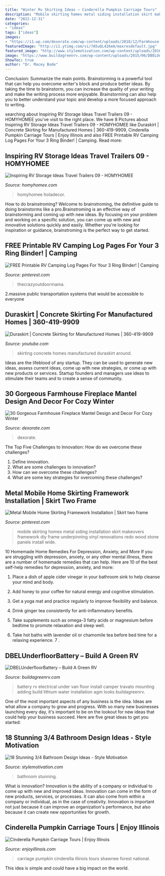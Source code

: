 ```yaml
---
title: "Winter Rv Skirting Ideas ~ Cinderella Pumpkin Carriage Tours"
description: "Mobile skirting homes metal siding installation skirt makeovers framework diy frame underpinning vinyl renovations redo wood stone panels install wide"
date: "2022-12-31"
categories:
- "ideas"
tags: ["ideas"]
images:
- "https://i1.wp.com/dexorate.com/wp-content/uploads/2018/12/Farmhouse-style-fireplace-ideas-.jpg?fit=1080%2C1440&amp;ssl=1"
featuredImage: "http://i1.ytimg.com/vi/7A5uQL426eA/maxresdefault.jpg"
featured_image: "http://www.stylemotivation.com/wp-content/uploads/2016/12/18.jpg"
image: "https://www.buildagreenrv.com/wp-content/uploads/2015/06/DBELUnderfloorBattery.jpg"
ShowToc: true
author: "Dr. Macey Bode"
---
```



Conclusion: Summarize the main points.
Brainstorming is a powerful tool that can help you overcome writer's block and produce better ideas. By taking the time to brainstorm, you can increase the quality of your writing and make the writing process more enjoyable. Brainstorming can also help you to better understand your topic and develop a more focused approach to writing.

	

		
searching about Inspiring RV Storage Ideas Travel Trailers 09 - HOMYHOMEE you've visit to the right place. We have 8 Pictures about Inspiring RV Storage Ideas Travel Trailers 09 - HOMYHOMEE like Duraskirt | Concrete Skirting for Manufactured Homes | 360-419-9909, Cinderella Pumpkin Carriage Tours | Enjoy Illinois and also FREE Printable RV Camping Log Pages For Your 3 Ring Binder! | Camping. Read more:
		
    
## Inspiring RV Storage Ideas Travel Trailers 09 - HOMYHOMEE

<img loading=lazy src="https://i0.wp.com/homyhomee.com/wp-content/uploads/2020/03/Inspiring-RV-Storage-Ideas-Travel-Trailers-09.jpg?fit=1024%2C1801&amp;ssl=1" onerror="this.onerror=null;this.src='https://tse1.mm.bing.net/th?id=OIP.DYB-HdR6XrLqtQghqzRfQQHaNB&amp;pid=15.1';" alt="Inspiring RV Storage Ideas Travel Trailers 09 - HOMYHOMEE">

_Source: homyhomee.com_

>homyhomee holadecor. 

	

How to do brainstroming?
Welcome to brainstroming, the definitive guide to doing brainstorms like a pro.Brainstroming is an effective way of brainstorming and coming up with new ideas. By focusing on your problem and working on a specific solution, you can come up with new and innovative solutions quickly and easily. Whether you're looking for inspiration or guidance, brainstroming is the perfect way to get started.

    
## FREE Printable RV Camping Log Pages For Your 3 Ring Binder! | Camping

<img loading=lazy src="https://i.pinimg.com/736x/61/ab/56/61ab563927d2662f5efdc4fe34810c9e.jpg" onerror="this.onerror=null;this.src='https://tse1.mm.bing.net/th?id=OIP.iQfvyBpgQOYB9f7aXnbIGQHaJ3&amp;pid=15.1';" alt="FREE Printable RV Camping Log Pages For Your 3 Ring Binder! | Camping">

_Source: pinterest.com_

>thecrazyoutdoormama. 

	

2.massive public transportation systems that would be accessible to everyone

    
## Duraskirt | Concrete Skirting For Manufactured Homes | 360-419-9909

<img loading=lazy src="http://i1.ytimg.com/vi/7A5uQL426eA/maxresdefault.jpg" onerror="this.onerror=null;this.src='https://tse1.mm.bing.net/th?id=OIP.GKsY7g9WEvgYZUcB2aYXHgHaEK&amp;pid=15.1';" alt="Duraskirt | Concrete Skirting for Manufactured Homes | 360-419-9909">

_Source: youtube.com_

>skirting concrete homes manufactured duraskirt around. 

	

Ideas are the lifeblood of any startup. They can be used to generate new ideas, assess current ideas, come up with new strategies, or come up with new products or services. Startup founders and managers use ideas to stimulate their teams and to create a sense of community.

    
## 30 Gorgeous Farmhouse Fireplace Mantel Design And Decor For Cozy Winter

<img loading=lazy src="https://i1.wp.com/dexorate.com/wp-content/uploads/2018/12/Farmhouse-style-fireplace-ideas-.jpg?fit=1080%2C1440&amp;ssl=1" onerror="this.onerror=null;this.src='https://tse4.mm.bing.net/th?id=OIP.YAFpsoJmAeZmtbpLv2rdVgHaJ4&amp;pid=15.1';" alt="30 Gorgeous Farmhouse Fireplace Mantel Design and Decor For Cozy Winter">

_Source: dexorate.com_

>dexorate. 

	

The Top Five Challenges to Innovation: How do we overcome these challenges?
1. Define innovation.
2. What are some challenges to innovation? 
3. How can we overcome these challenges? 
4. What are some key strategies for overcoming these challenges?

    
## Metal Mobile Home Skirting Framework Installation | Skirt Two Frame

<img loading=lazy src="https://s-media-cache-ak0.pinimg.com/600x315/1a/d9/fd/1ad9fd4dc562e9e9342e4b9214c2a764.jpg" onerror="this.onerror=null;this.src='https://tse3.mm.bing.net/th?id=OIP.UfuSNEHQ7q2FoVE-Q1seIgAAAA&amp;pid=15.1';" alt="Metal Mobile Home Skirting Framework Installation | Skirt two frame">

_Source: pinterest.com_

>mobile skirting homes metal siding installation skirt makeovers framework diy frame underpinning vinyl renovations redo wood stone panels install wide. 

	

10 Homemade Home Remedies For Depression, Anxiety, and More
If you are struggling with depression, anxiety, or any other mental illness, there are a number of homemade remedies that can help. Here are 10 of the best self-help remedies for depression, anxiety, and more:
1. Place a dish of apple cider vinegar in your bathroom sink to help cleanse your mind and body.

2. Add honey to your coffee for natural energy and cognitive stimulation.

3. Get a yoga mat and practice regularly to improve flexibility and balance.

4. Drink ginger tea consistently for anti-inflammatory benefits.

5. Take supplements such as omega-3 fatty acids or magnesium before bedtime to promote relaxation and sleep well.

6. Take hot baths with lavender oil or chamomile tea before bed time for a relaxing experience.      7 .

    
## DBELUnderfloorBattery – Build A Green RV

<img loading=lazy src="https://www.buildagreenrv.com/wp-content/uploads/2015/06/DBELUnderfloorBattery.jpg" onerror="this.onerror=null;this.src='https://tse2.mm.bing.net/th?id=OIP.empAX-fG2x0co5qZUJdvBwAAAA&amp;pid=15.1';" alt="DBELUnderfloorBattery – Build A Green RV">

_Source: buildagreenrv.com_

>battery rv electrical under van floor install camper travato mounting adding build lithium water installation agm looks buildagreenrv. 

	

One of the most important aspects of any business is the idea. Ideas are what allow a company to grow and progress. With so many new businesses launching every day, it's important to be on the lookout for new ideas that could help your business succeed. Here are five great ideas to get you started: 

    
## 18 Stunning 3/4 Bathroom Design Ideas - Style Motivation

<img loading=lazy src="http://www.stylemotivation.com/wp-content/uploads/2016/12/18.jpg" onerror="this.onerror=null;this.src='https://tse4.mm.bing.net/th?id=OIP.sc5vY27OoDSc3wd7NgCiHwHaJ4&amp;pid=15.1';" alt="18 Stunning 3/4 Bathroom Design Ideas - Style Motivation">

_Source: stylemotivation.com_

>bathroom stunning. 

	

What is innovation?
Innovation is the ability of a company or individual to come up with new and improved ideas. Innovation can come in the form of new products, services, or processes. It can also come from within a company or individual, as in the case of creativity. Innovation is important not just because it can improve an organization's performance, but also because it can create new opportunities for growth.

    
## Cinderella Pumpkin Carriage Tours | Enjoy Illinois

<img loading=lazy src="https://www.enjoyillinois.com/assets/Tourism-Operators/images/_resampled/ScaleWidthWzEyMDBd/Carriage2.jpg" onerror="this.onerror=null;this.src='https://tse3.mm.bing.net/th?id=OIP.mFBaIXa08PqOwZNSd7rCZwHaEK&amp;pid=15.1';" alt="Cinderella Pumpkin Carriage Tours | Enjoy Illinois">

_Source: enjoyillinois.com_

>carriage pumpkin cinderella illinois tours shawnee forest national. 

	

This idea is simple and could have a big impact on the world.

